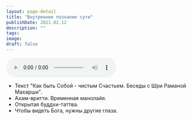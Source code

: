 ```yaml
---
layout: page-detail
title: "Внутреннее познание сути"
publishDate: 2021.02.12
description: ""
tags:
image:
draft: false
---
```


<audio title="2021.02.12 - Внутреннее познание сути.mp3" src="https://filer-api.advayta.org/v1.0/public/files/73019" controls=""></audio>

* Текст "Как быть Собой - чистым Счастьем. Беседы с Шри Раманой Махарши".
* Ахам-вритти. Временная манолайя.
* Открытая буддхи-таттва.
* Чтобы видеть Бога, нужны другие глаза.

  
